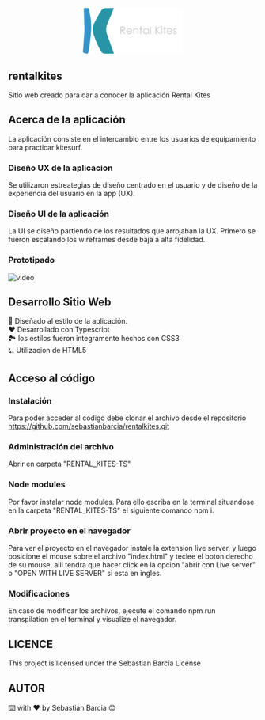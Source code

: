 <div align="center"logo>
    <img width="40%" src ="/public/images/logo-readme.svg">
</div>

## rentalkites
Sitio web creado para dar a conocer la aplicación Rental Kites

## Acerca de la aplicación
La aplicación consiste en el intercambio entre los usuarios de equipamiento para practicar kitesurf.

### Diseño UX de la aplicacion 
Se utilizaron estreategias de diseño centrado en el usuario y de diseño de la experiencia del usuario en la app (UX). 

### Diseño UI de la aplicación
La UI se diseño partiendo de los resultados que arrojaban la UX. Primero se fueron escalando los wireframes desde baja a alta fidelidad.

### Prototipado
![video](/public/images/8510.jpg)


## Desarrollo Sitio Web
📱 Diseñado al estilo de la aplicación. <br>
❤️ Desarrollado con Typescript<br>
🏞️ los estilos fueron integramente hechos con CSS3 <br>
⛡ Utilizacion de HTML5 <br>

## Acceso al código

### Instalación
Para poder acceder al codigo debe clonar el archivo desde el repositorio https://github.com/sebastianbarcia/rentalkites.git

### Administración del archivo  
Abrir en carpeta "RENTAL_KITES-TS"

### Node modules
Por favor instalar node modules. Para ello escriba en la terminal situandose en la carpeta "RENTAL_KITES-TS" el siguiente comando npm i.

### Abrir proyecto en el navegador
Para ver el proyecto en el navegador instale la extension live server, y luego posicione el mouse sobre el archivo "index.html" y teclee el boton derecho de su mouse, alli tendra que hacer click en la opcion "abrir con Live server" o "OPEN WITH LIVE SERVER" si esta en ingles.

### Modificaciones
En caso de modificar los archivos, ejecute el comando npm run transpilation en el terminal y visualize el navegador.

## LICENCE 
This project is licensed under the Sebastian Barcia License 

## AUTOR
⌨️ with ❤️ by Sebastian Barcia 😊

